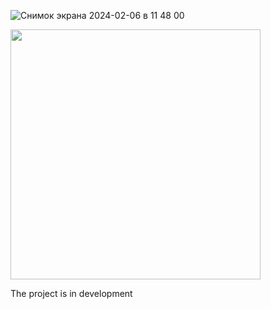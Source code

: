 
![Снимок экрана 2024-02-06 в 11 48 00](https://github.com/Konst-Is/iCalculator/assets/125888284/179a1c1d-a401-414d-ae30-dbda7194eb3a)





<img src="https://github.com/Konst-Is/iCalculator/assets/125888284/954875ec-94b0-4d3c-baa8-b1ee0d00198f" width="400" />

The project is in development
